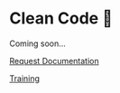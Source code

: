 # Clean Code 🫧
 
 Coming soon...
 
<a href="https://forms.gle/2ZMtwUxg1egV8sHT8" class="btn">Request Documentation</a>

<div class="grid-buttons">
    <a class="btn" href="{{ '/training/' | url }}">Training</a>
</div>